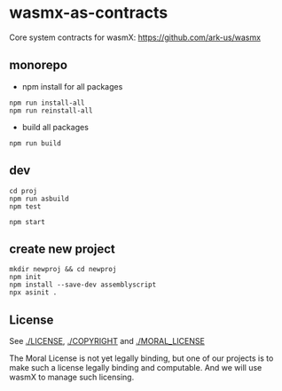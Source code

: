 # wasmx-as-contracts

Core system contracts for wasmX: https://github.com/ark-us/wasmx

## monorepo

* npm install for all packages
```
npm run install-all
npm run reinstall-all
```

* build all packages
```
npm run build
```

## dev

```
cd proj
npm run asbuild
npm test

npm start
```

## create new project

```
mkdir newproj && cd newproj
npm init
npm install --save-dev assemblyscript
npx asinit .
```

## License

See [./LICENSE](./LICENSE), [./COPYRIGHT](./COPYRIGHT) and [./MORAL_LICENSE](./MORAL_LICENSE)

The Moral License is not yet legally binding, but one of our projects is to make such a license legally binding and computable. And we will use wasmX to manage such licensing.
